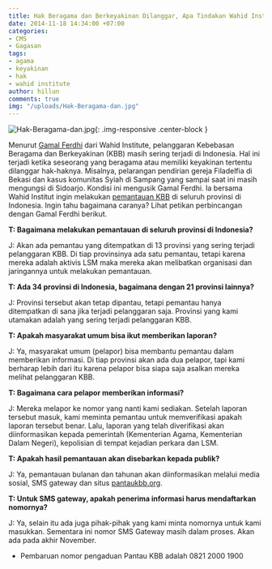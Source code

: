 ```yaml
---
title: Hak Beragama dan Berkeyakinan Dilanggar, Apa Tindakan Wahid Institute?
date: 2014-11-18 14:34:00 +07:00
categories:
- CMS
- Gagasan
tags:
- agama
- keyakinan
- hak
- wahid institute
author: hillun
comments: true
img: "/uploads/Hak-Beragama-dan.jpg"
---
```


![Hak-Beragama-dan.jpg](/uploads/Hak-Beragama-dan.jpg){: .img-responsive .center-block }

Menurut [Gamal Ferdhi](http://ciptamedia.org/gamal-ferdhi/) dari Wahid Institute, pelanggaran Kebebasan Beragama dan Berkeyakinan (KBB) masih sering terjadi di Indonesia. Hal ini terjadi ketika seseorang yang beragama atau memiliki keyakinan tertentu dilanggar hak-haknya. Misalnya, pelarangan pendirian gereja Filadelfia di Bekasi dan kasus komunitas Syiah di Sampang yang sampai saat ini masih mengungsi di Sidoarjo. Kondisi ini mengusik Gamal Ferdhi. Ia bersama Wahid Institut ingin melakukan [pemantauan KBB](http://ciptamedia.org/wiki/M-Pantau_Kebebasan_Beragama_dan_Berkeyakinan) di seluruh provinsi di Indonesia. Ingin tahu bagaimana caranya? Lihat petikan perbincangan dengan Gamal Ferdhi berikut.

**T: Bagaimana melakukan pemantauan di seluruh provinsi di Indonesia?**

J: Akan ada pemantau yang ditempatkan di 13 provinsi yang sering terjadi pelanggaran KBB. Di tiap provinsinya ada satu pemantau, tetapi karena mereka adalah aktivis LSM maka mereka akan melibatkan organisasi dan jaringannya untuk melakukan pemantauan.

**T: Ada 34 provinsi di Indonesia, bagaimana dengan 21 provinsi lainnya?**

J: Provinsi tersebut akan tetap dipantau, tetapi pemantau hanya ditempatkan di sana jika terjadi pelanggaran saja. Provinsi yang kami utamakan adalah yang sering terjadi pelanggaran KBB.

**T: Apakah masyarakat umum bisa ikut memberikan laporan?**

J: Ya, masyarakat umum (pelapor) bisa membantu pemantau dalam memberikan informasi. Di tiap provinsi akan ada dua pelapor, tapi kami berharap lebih dari itu karena pelapor bisa siapa saja asalkan mereka melihat pelanggaran KBB.

**T:  Bagaimana cara pelapor memberikan informasi?**

J: Mereka melapor ke nomor yang nanti kami sediakan. Setelah laporan tersebut masuk, kami meminta pemantau untuk memverifikasi apakah laporan tersebut benar. Lalu, laporan yang telah diverifikasi akan diinformasikan kepada pemerintah (Kementerian Agama, Kementerian Dalam Negeri), kepolisian di tempat kejadian perkara dan LSM.

**T: Apakah hasil pemantauan akan disebarkan kepada publik?**

J: Ya, pemantauan bulanan dan tahunan akan diinformasikan melalui media sosial, SMS gateway dan situs [pantaukbb.org](http://www.pantaukbb.org/).

**T: Untuk SMS gateway, apakah penerima informasi harus mendaftarkan nomornya?**

J: Ya, selain itu ada juga pihak-pihak yang kami minta nomornya untuk kami masukkan. Sementara ini nomor SMS Gateway masih dalam proses. Akan ada pada akhir November.

* Pembaruan nomor pengaduan Pantau KBB adalah 0821 2000 1900